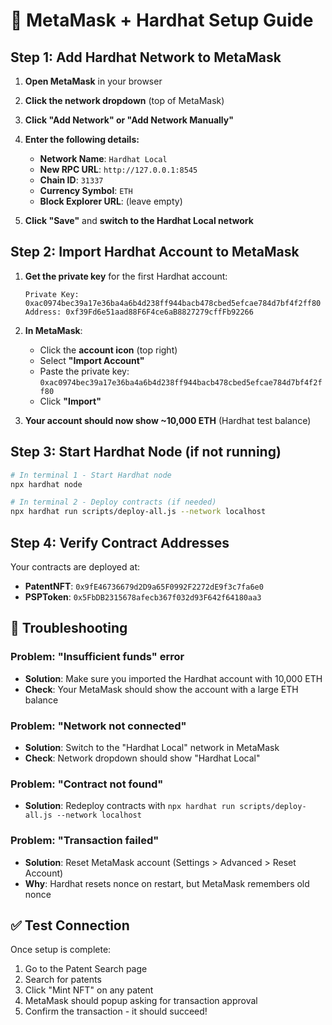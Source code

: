 # 🔗 MetaMask + Hardhat Setup Guide

## Step 1: Add Hardhat Network to MetaMask

1. **Open MetaMask** in your browser
2. **Click the network dropdown** (top of MetaMask)
3. **Click "Add Network" or "Add Network Manually"**
4. **Enter the following details:**
   - **Network Name**: `Hardhat Local`
   - **New RPC URL**: `http://127.0.0.1:8545`
   - **Chain ID**: `31337`
   - **Currency Symbol**: `ETH`
   - **Block Explorer URL**: (leave empty)

5. **Click "Save"** and **switch to the Hardhat Local network**

## Step 2: Import Hardhat Account to MetaMask

1. **Get the private key** for the first Hardhat account:
   ```
   Private Key: 0xac0974bec39a17e36ba4a6b4d238ff944bacb478cbed5efcae784d7bf4f2ff80
   Address: 0xf39Fd6e51aad88F6F4ce6aB8827279cffFb92266
   ```

2. **In MetaMask**:
   - Click the **account icon** (top right)
   - Select **"Import Account"**
   - Paste the private key: `0xac0974bec39a17e36ba4a6b4d238ff944bacb478cbed5efcae784d7bf4f2ff80`
   - Click **"Import"**

3. **Your account should now show ~10,000 ETH** (Hardhat test balance)

## Step 3: Start Hardhat Node (if not running)

```bash
# In terminal 1 - Start Hardhat node
npx hardhat node

# In terminal 2 - Deploy contracts (if needed)
npx hardhat run scripts/deploy-all.js --network localhost
```

## Step 4: Verify Contract Addresses

Your contracts are deployed at:
- **PatentNFT**: `0x9fE46736679d2D9a65F0992F2272dE9f3c7fa6e0`
- **PSPToken**: `0x5FbDB2315678afecb367f032d93F642f64180aa3`

## 🚨 Troubleshooting

### Problem: "Insufficient funds" error
- **Solution**: Make sure you imported the Hardhat account with 10,000 ETH
- **Check**: Your MetaMask should show the account with a large ETH balance

### Problem: "Network not connected"
- **Solution**: Switch to the "Hardhat Local" network in MetaMask
- **Check**: Network dropdown should show "Hardhat Local"

### Problem: "Contract not found"
- **Solution**: Redeploy contracts with `npx hardhat run scripts/deploy-all.js --network localhost`

### Problem: "Transaction failed"
- **Solution**: Reset MetaMask account (Settings > Advanced > Reset Account)
- **Why**: Hardhat resets nonce on restart, but MetaMask remembers old nonce

## ✅ Test Connection

Once setup is complete:
1. Go to the Patent Search page
2. Search for patents
3. Click "Mint NFT" on any patent
4. MetaMask should popup asking for transaction approval
5. Confirm the transaction - it should succeed!